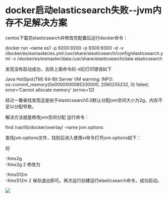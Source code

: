# docker启动elasticsearch失败--jvm内存不足解决方案

centos下载完elasticsearch并修改完配置后运行docker命令：

docker run –name es1 -p 9200:9200 -p 9300:9300 -d -v
/docker/es/esmaster/es.yml:/usr/share/elasticsearch/config/elasticsearch.yml
-v /docker/es/esmaster/data:/usr/share/elasticsearch/data elasticsearch

发现没有启动成功，去除上面命令的-d后打印错误如下

Java HotSpot(TM) 64-Bit Server VM warning: INFO:
os::commit_memory(0x0000000085330000, 2060255232, 0) failed;
error=’Cannot allocate memory’ (errno=12)

经过一番查找发现这是由于elasticsearch5.0默认分配jvm空间大小为2g，内存不足以分配导致。

解决方法就是修改jvm空间分配
运行命令：

find /var/lib/docker/overlay/ -name jvm.options


查找jvm.options文件，找到后进入使用vi命令打开jvm.options如下：

将

-Xms2g  
-Xmx2g
2
修改为

-Xms512m  
-Xmx512m 
2
保存退出即可。再次运行创建运行elasticsearch命令，成功启动。



![](https://pomole.oss-cn-beijing.aliyuncs.com/nemo_pic/20200309015226.png)